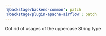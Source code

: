 ```yaml
---
'@backstage/backend-common': patch
'@backstage/plugin-apache-airflow': patch
---
```


Got rid of usages of the uppercase String type
